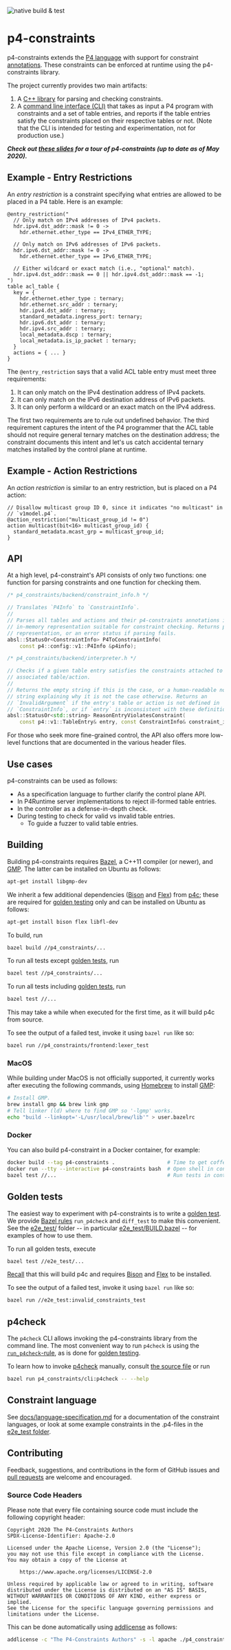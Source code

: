 ![native build & test](https://github.com/p4lang/p4-constraints/workflows/native%20build%20&%20test/badge.svg)

# p4-constraints

p4-constraints extends the [P4 language](https://p4.org/) with support for
constraint
[annotations](https://p4.org/p4-spec/docs/P4-16-v1.2.0.html#sec-annotations).
These constraints can be enforced at runtime using the p4-constraints library.

The project currently provides two main artifacts:

1. A [C++ library](p4_constraints/) for parsing and checking constraints.
2. A [command line interface (CLI)](p4_constraints/cli) that takes as input a P4
   program with constraints and a set of table entries, and reports if the table
   entries satisfy the constraints placed on their respective tables or not.
   (Note that the CLI is intended for testing and experimentation, not for
   production use.)
   
**_Check out [these slides](docs/2020-08-17_LDWG.pdf) for a tour of p4-constraints (up to date as of May 2020)._**

## Example - Entry Restrictions

An *entry restriction* is a constraint specifying what entries are allowed to be
placed in a P4 table. Here is an example:
```p4
@entry_restriction("
  // Only match on IPv4 addresses of IPv4 packets.
  hdr.ipv4.dst_addr::mask != 0 ->
    hdr.ethernet.ether_type == IPv4_ETHER_TYPE;

  // Only match on IPv6 addresses of IPv6 packets.
  hdr.ipv6.dst_addr::mask != 0 ->
    hdr.ethernet.ether_type == IPv6_ETHER_TYPE;

  // Either wildcard or exact match (i.e., "optional" match).
  hdr.ipv4.dst_addr::mask == 0 || hdr.ipv4.dst_addr::mask == -1;
")
table acl_table {
  key = {
    hdr.ethernet.ether_type : ternary;
    hdr.ethernet.src_addr : ternary;
    hdr.ipv4.dst_addr : ternary;
    standard_metadata.ingress_port: ternary;
    hdr.ipv6.dst_addr : ternary;
    hdr.ipv4.src_addr : ternary;
    local_metadata.dscp : ternary;
    local_metadata.is_ip_packet : ternary;
  }
  actions = { ... }
}
```
The `@entry_restriction` says that a valid ACL table entry must meet
three requirements:

1. It can only match on the IPv4 destination address of IPv4 packets.
2. It can only match on the IPv6 destination address of IPv6 packets.
3. It can only perform a wildcard or an exact match on the IPv4 address.

The first two requirements are to rule out undefined behavior. The third
requirement captures the intent of the P4 programmer that the ACL table
should not require general ternary matches on the destination address; the
constraint documents this intent and let's us catch accidental ternary matches
installed by the control plane at runtime.

## Example - Action Restrictions

An *action restriction* is similar to an entry restriction, but is placed on a
P4 action:
```p4
// Disallow multicast group ID 0, since it indicates "no multicast" in 
// `v1model.p4`.
@action_restriction("multicast_group_id != 0")
action multicast(bit<16> multicast_group_id) {
  standard_metadata.mcast_grp = multicast_group_id;
}
```

## API

At a high level, p4-constraint's API consists of only two functions:
one function for parsing constraints and one function for checking them.
```C++
/* p4_constraints/backend/constraint_info.h */

// Translates `P4Info` to `ConstraintInfo`.
//
// Parses all tables and actions and their p4-constraints annotations into an
// in-memory representation suitable for constraint checking. Returns parsed
// representation, or an error status if parsing fails.
absl::StatusOr<ConstraintInfo> P4ToConstraintInfo(
    const p4::config::v1::P4Info &p4info);
```
```C++
/* p4_constraints/backend/interpreter.h */

// Checks if a given table entry satisfies the constraints attached to its
// associated table/action.
//
// Returns the empty string if this is the case, or a human-readable nonempty
// string explaining why it is not the case otherwise. Returns an
// `InvalidArgument` if the entry's table or action is not defined in
// `ConstraintInfo`, or if `entry` is inconsistent with these definitions.
absl::StatusOr<std::string> ReasonEntryViolatesConstraint(
    const p4::v1::TableEntry& entry, const ConstraintInfo& constraint_info);
```
For those who seek more fine-grained control, the API also offers more
low-level functions that are documented in the various header files.

## Use cases

p4-constraints can be used as follows:

- As a specification language to further clarify the control plane API.
- In P4Runtime server implementations to reject ill-formed table entries.
- In the controller as a defense-in-depth check.
- During testing to check for valid vs invalid table entries.
  - To guide a fuzzer to valid table entries.

## Building

Building p4-constraints requires [Bazel](https://bazel.build/), a C++11 compiler
(or newer), and [GMP](https://gmplib.org/). The latter can be installed on
Ubuntu as follows:
```sh
apt-get install libgmp-dev
```

We inherit a few additional dependencies
([Bison](https://en.wikipedia.org/wiki/GNU_Bison) and
[Flex](https://en.wikipedia.org/wiki/Flex_\(lexical_analyser_generator\)))
from [p4c](https://github.com/p4lang/p4c); these are required for
[golden testing](#golden-tests) only and can be installed on Ubuntu as follows:
```sh
apt-get install bison flex libfl-dev
```

To build, run
```sh
bazel build //p4_constraints/...
```

To run all tests except [golden tests](#golden-tests), run
```sh
bazel test //p4_constraints/...
```

To run all tests including [golden tests](#golden-tests), run
```sh
bazel test //...
```
This may take a while when executed for the first time,
as it will build p4c from source.

To see the output of a failed test, invoke it using `bazel run` like so:
```sh
bazel run //p4_constraints/frontend:lexer_test
```

### MacOS

While building under MacOS is not officially supported, it currently works after
executing the following commands, using [Homebrew](https://brew.sh/) to install
[GMP](https://gmplib.org/):
```sh
# Install GMP.
brew install gmp && brew link gmp
# Tell linker (ld) where to find GMP so '-lgmp' works.
echo "build --linkopt='-L/usr/local/brew/lib'" > user.bazelrc
```

### Docker

You can also build p4-constraint in a Docker container, for example:
```sh
docker build --tag p4-constraints .                 # Time to get coffee...
docker run --tty --interactive p4-constraints bash  # Open shell in container.
bazel test //...                                    # Run tests in container.
```

## Golden tests

The easiest way to experiment with p4-constraints is to write a
[golden test](https://ro-che.info/articles/2017-12-04-golden-tests).
We provide [Bazel rules](e2e_test/p4check.bzl) `run_p4check` and `diff_test` to
make this convenient.
See the [e2e_test/](e2e_test/) folder -- in particular
[e2e_test/BUILD.bazel](e2e_test/BUILD.bazel) -- for examples of how to use them.

To run all golden tests, execute
```sh
bazel test //e2e_test/...
```
[Recall](#building) that this will build p4c and requires
[Bison](https://en.wikipedia.org/wiki/GNU_Bison) and
[Flex](https://en.wikipedia.org/wiki/Flex_\(lexical_analyser_generator\))
to be installed.

To see the output of a failed test, invoke it using `bazel run` like so:
```sh
bazel run //e2e_test:invalid_constraints_test
```

## p4check

The `p4check` CLI allows invoking the p4-constraints library from the command
line. The most convenient way to run `p4check` is using the
[`run_p4check`-rule](e2e_test/p4check.bzl), as is done for
[golden testing](#golden-tests).

To learn how to invoke [p4check](p4_constraints/cli/p4check.cc) manually,
consult [the source file](p4_constraints/cli/p4check.cc) or run
```sh
bazel run p4_constraints/cli:p4check -- --help
```

## Constraint language

See [docs/language-specification.md](docs/language-specification.md) for a
documentation of the constraint languages, or look at some example constraints
in the .p4-files in the [e2e_test folder](e2e_test/).

## Contributing

Feedback, suggestions, and contributions in the form of GitHub issues and
[pull requests](CONTRIBUTING.md) are welcome and encouraged.

### Source Code Headers

Please note that every file containing source code must include the following
copyright header:

    Copyright 2020 The P4-Constraints Authors
    SPDX-License-Identifier: Apache-2.0
    
    Licensed under the Apache License, Version 2.0 (the "License");
    you may not use this file except in compliance with the License.
    You may obtain a copy of the License at
    
        https://www.apache.org/licenses/LICENSE-2.0
    
    Unless required by applicable law or agreed to in writing, software
    distributed under the License is distributed on an "AS IS" BASIS,
    WITHOUT WARRANTIES OR CONDITIONS OF ANY KIND, either express or implied.
    See the License for the specific language governing permissions and
    limitations under the License.

This can be done automatically using
[addlicense](https://github.com/google/addlicense) as follows:
```sh
addlicense -c "The P4-Constraints Authors" -s -l apache ./p4_constraints
```
